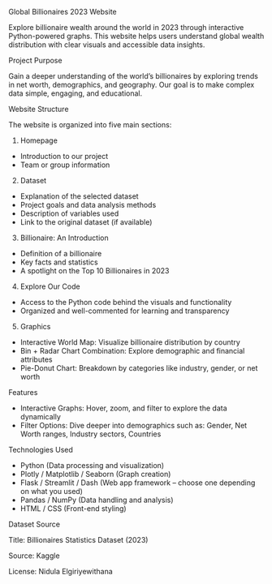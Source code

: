 Global Billionaires 2023 Website

Explore billionaire wealth around the world in 2023 through interactive Python-powered graphs. This website helps users understand global wealth distribution with clear visuals and accessible data insights.

Project Purpose

Gain a deeper understanding of the world’s billionaires by exploring trends in net worth, demographics, and geography. Our goal is to make complex data simple, engaging, and educational.

Website Structure

The website is organized into five main sections:
1. Homepage
- Introduction to our project
- Team or group information
2. Dataset
- Explanation of the selected dataset
- Project goals and data analysis methods
- Description of variables used
- Link to the original dataset (if available)
3. Billionaire: An Introduction
- Definition of a billionaire
- Key facts and statistics
- A spotlight on the Top 10 Billionaires in 2023
4. Explore Our Code
- Access to the Python code behind the visuals and functionality
- Organized and well-commented for learning and transparency
5. Graphics
- Interactive World Map: Visualize billionaire distribution by country
- Bin + Radar Chart Combination: Explore demographic and financial attributes
- Pie-Donut Chart: Breakdown by categories like industry, gender, or net worth

Features
- Interactive Graphs: Hover, zoom, and filter to explore the data dynamically
- Filter Options: Dive deeper into demographics such as: Gender, Net Worth ranges, Industry sectors, Countries

Technologies Used
- Python (Data processing and visualization)
- Plotly / Matplotlib / Seaborn (Graph creation)
- Flask / Streamlit / Dash (Web app framework – choose one depending on what you used)
- Pandas / NumPy (Data handling and analysis)
- HTML / CSS (Front-end styling)

Dataset Source

Title: Billionaires Statistics Dataset (2023)

Source: Kaggle

License: Nidula Elgiriyewithana
